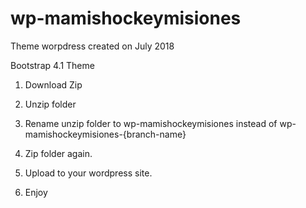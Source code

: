 # wp-mamishockeymisiones

Theme worpdress created on July 2018

Bootstrap 4.1 Theme

1. Download Zip

2. Unzip folder

3. Rename unzip folder to wp-mamishockeymisiones instead of wp-mamishockeymisiones-{branch-name}

4. Zip folder again.

5. Upload to your wordpress site.

6. Enjoy
